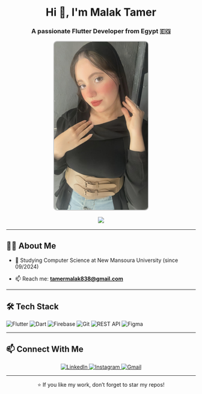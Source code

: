 
<h1 align="center">Hi 👋, I'm Malak Tamer</h1>
<h3 align="center">A passionate Flutter Developer from Egypt 🇪🇬</h3>

<p align="center">
  <img src="img.jpeg" alt="Malak Tamer" width="250" style="border-radius: 10px; border: 2px solid #ccc;" />
</p>

<p align="center">
  <img src="https://readme-typing-svg.herokuapp.com?color=36BCF7&lines=Mobile+App+Developer;Flutter+%26+Dart+Expert;Clean+Code+Lover;Team+Contributor;Always+Learning+🚀" />
</p>

---

## 🧑‍💻 About Me

[//]: # (- 🔭 Flutter Developer at **Almasader Alaqamia**)
- 🌱 Studying Computer Science at  New Mansoura University (since 09/2024)

[//]: # (- 💼 Previous Flutter Training at **Alalmiya Alhura Company** &#40;09/2024 – 04/2024&#41;)
[//]: # (- 🧑‍🏫 Mentor at **Circle Flutter** &#40;student activity&#41;)
[//]: # (- 👥 Collaborated with the team at **Breakin Point**)
[//]: # (- 🏆 Named **Super Developer of the Month &#40;July&#41;** at Almasader – [View post]&#40;https://www.linkedin.com/posts/almasader4it_superdeveloperofthemonth-almasaderalraqmiateam-activity-7357708060645015552-23B2?utm_source=share&utm_medium=member_desktop&rcm=ACoAADxVDjEBmpxmKFqTAirT05YcBlLekIFgk84&#41;)
[//]: # (- 📄 [Show My CV]&#40;https://flowcv.com/resume/csomeeg7uwnq&#41;)
- 📫 Reach me: **tamermalak838@gmail.com**

---

## 🛠️ Tech Stack

![Flutter](https://img.shields.io/badge/Flutter-02569B?style=for-the-badge&logo=flutter&logoColor=white)
![Dart](https://img.shields.io/badge/Dart-0175C2?style=for-the-badge&logo=dart&logoColor=white)
![Firebase](https://img.shields.io/badge/Firebase-FFCA28?style=for-the-badge&logo=firebase&logoColor=black)
![Git](https://img.shields.io/badge/Git-F05032?style=for-the-badge&logo=git&logoColor=white)
![REST API](https://img.shields.io/badge/REST-API-FF6F00?style=for-the-badge)
![Figma](https://img.shields.io/badge/Figma-F24E1E?style=for-the-badge&logo=figma&logoColor=white)

---

[//]: # ()
[//]: # (## 📱 Projects)

[//]: # ()
[//]: # (- 🎉 [جادر - Party/Event Booking App &#40;Android/iOS&#41;]&#40;https://play.google.com/store/apps/details?id=com.masader.jader.jader&#41;)

[//]: # (- 🚚 [نقیل - Employee Transfer App]&#40;https://play.google.com/store/apps/details?id=com.masader.naqel.naqel&#41;)

[//]: # (- 🏍 [دبابك - Motorcycle Trade App]&#40;https://play.google.com/store/apps/details?id=com.masader.dbabk&#41;)

[//]: # (- 🏗 [أعمال الخليج - Construction Rental App]&#40;https://play.google.com/store/apps/details?id=com.masader.gulfBussiness&#41;)

[//]: # (- ⚖ [وثاق - Legal Consultation App]&#40;https://play.google.com/store/apps/details?id=com.masader.weissak&#41;)

[//]: # (- 🛍 [بلدنا - Advertising & Commerce App]&#40;https://play.google.com/store/apps/details?id=com.masader.baladna&#41;)

[//]: # ()
[//]: # (---)

[//]: # (##` 📊 GitHub Stats)

[//]: # ()
[//]: # (<p align="center">)

[//]: # (  <img src="https://github-readme-stats.vercel.app/api?username=mvlvk._.tamer&show_icons=true&theme=tokyonight" height="165">)

[//]: # (  <img src="https://github-readme-stats.vercel.app/api/top-langs/?username=mvlvk._.tamer&layout=compact&theme=tokyonight" height="165">)

[//]: # (</p>)

[//]: # ()
[//]: # (---`)

## 📫 Connect With Me

<p align="center">
  <a href="https://www.linkedin.com/in/malak-tamer-477468354/" target="_blank">
    <img alt="LinkedIn" src="https://img.shields.io/badge/LinkedIn-Malak%20Tamer-blue?style=for-the-badge&logo=linkedin">
  </a>
  <a href="https://www.instagram.com/mvlvk._.tamer/" target="_blank">
    <img alt="Instagram" src="https://img.shields.io/badge/Instagram-mvlvk._.tamer-E1306C?style=for-the-badge&logo=instagram&logoColor=white">
  </a>
  <a href="mailto:tamermalak838@gmail.com">
    <img alt="Gmail" src="https://img.shields.io/badge/Email-tamermalak838@gmail.com-D14836?style=for-the-badge&logo=gmail&logoColor=white">
  </a>
</p>

---

<p align="center">⭐️ If you like my work, don’t forget to star my repos!</p>
